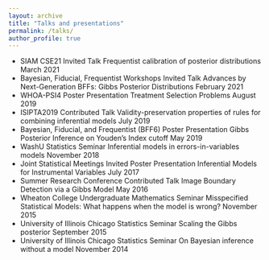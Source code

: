 ```yaml
---
layout: archive
title: "Talks and presentations"
permalink: /talks/
author_profile: true
---
```


* SIAM CSE21 Invited Talk
  Frequentist calibration of posterior distributions
  March 2021
* Bayesian, Fiducial, Frequentist Workshops Invited Talk
  Advances by Next-Generation BFFs: Gibbs Posterior Distributions
  February 2021
* WHOA-PSI4 Poster Presentation 
  Treatment Selection Problems
  August 2019
* ISIPTA2019 Contributed Talk
  Validity-preservation properties of rules for combining inferential models
  July 2019
* Bayesian, Fiducial, and Frequentist (BFF6) Poster Presentation
  Gibbs Posterior Inference on Youden’s Index cutoff
  May 2019 
* WashU Statistics Seminar 
  Inferential models in errors-in-variables models
  November 2018 
* Joint Statistical Meetings Invited Poster Presentation
  Inferential Models for Instrumental Variables
  July 2017
* Summer Research Conference Contributed Talk
  Image Boundary Detection via a Gibbs Model
  May 2016
* Wheaton College Undergraduate Mathematics Seminar
  Misspecified Statistical Models: What happens when the model is wrong?
  November 2015
* University of Illinois Chicago Statistics Seminar
  Scaling the Gibbs posterior
  September 2015
* University of Illinois Chicago Statistics Seminar
  On Bayesian inference without a model
  November 2014
